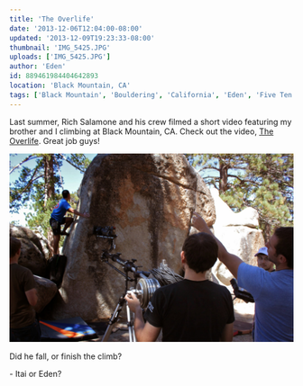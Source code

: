 ```yaml
---
title: 'The Overlife'
date: '2013-12-06T12:04:00-08:00'
updated: '2013-12-09T19:23:33-08:00'
thumbnail: 'IMG_5425.JPG'
uploads: ['IMG_5425.JPG']
author: 'Eden'
id: 889461984404642893
location: 'Black Mountain, CA'
tags: ['Black Mountain', 'Bouldering', 'California', 'Eden', 'Five Ten', 'Itai', 'Overlife']
---
```


Last summer, Rich Salamone and his crew filmed a short video featuring my brother and I climbing at Black Mountain, CA. Check out the video, [The Overlife](http://vimeo.com/81134263). Great job guys!

![The Overlife](uploads/IMG_5425.JPG)

Did he fall, or finish the climb?

\- Itai or Eden?
